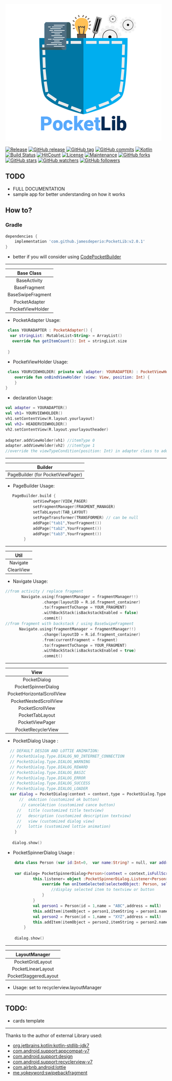 ![alt text](https://github.com/jamesdeperio/PocketLib/blob/master/pocketlib.png "PocketLib")

[![Release](https://jitpack.io/v/jamesdeperio/PocketLib.svg)](https://jitpack.io/#jamesdeperio/PocketLib)
[![GitHub release](https://img.shields.io/github/release/jamesdeperio/PocketLib.svg)](https://GitHub.com/jamesdeperio/PocketLib/releases/)
[![GitHub tag](https://img.shields.io/github/tag/jamesdeperio/PocketLib.svg)](https://GitHub.com/jamesdeperio/PocketLib/tags/)
[![GitHub commits](https://img.shields.io/github/commits-since/jamesdeperio/PocketLib/v2.0.1.svg)](https://GitHub.com/jamesdeperio/PocketLib/commit/)
[![Kotlin](https://img.shields.io/badge/Kotlin-1.2.61-green.svg?style=flat-square)](http://kotlinlang.org)
[![Build Status](https://img.shields.io/travis/jamesdeperio/PocketLib.svg?style=flat-square)](https://travis-ci.org/jamesdeperio/PocketLib)
[![HitCount](http://hits.dwyl.io/jamesdeperio/PocketLib.svg)](http://hits.dwyl.io/jamesdeperio/PocketLib)
[![License](https://img.shields.io/badge/License%20-Apache%202-337ab7.svg)](https://www.apache.org/licenses/LICENSE-2.0)
[![Maintenance](https://img.shields.io/badge/Maintained%3F-yes-green.svg)](https://GitHub.com/jamesdeperio/PocketLib/graphs/commit-activity)
[![GitHub forks](https://img.shields.io/github/forks/jamesdeperio/PocketLib.svg?style=social&label=Fork&maxAge=2592000)](https://GitHub.com/jamesdeperio/PocketLib/network/)
[![GitHub stars](https://img.shields.io/github/stars/jamesdeperio/PocketLib.svg?style=social&label=Star&maxAge=2592000)](https://GitHub.com/jamesdeperio/PocketLib/stargazers/)
[![GitHub watchers](https://img.shields.io/github/watchers/jamesdeperio/PocketLib.svg?style=social&label=Watch&maxAge=2592000)](https://GitHub.com/jamesdeperio/PocketLib/watchers/)
[![GitHub followers](https://img.shields.io/github/followers/jamesdeperio.svg?style=social&label=Follow&maxAge=2592000)](https://github.com/jamesdeperio?tab=followers)
## TODO
* FULL DOCUMENTATION
* sample app for better understanding on how it works
## How to?

### Gradle
```groovy
dependencies {
    implementation 'com.github.jamesdeperio:PocketLib:v2.0.1'
}
```
- better if you will consider using [CodePocketBuilder](https://github.com/jamesdeperio/CodePocketBuilder)
___
| Base Class        |
|:------------------------------------------------:|
|BaseActivity|
|BaseFragment|
|BaseSwipeFragment|
|PocketAdapter|
|PocketViewHolder|
* PocketAdapter Usage:
``` kotlin
 class YOURADAPTER : PocketAdapter() {
  var stringList: MutableList<String> = ArrayList()
   override fun getItemCount(): Int = stringList.size
   
 }
```
* PocketViewHolder Usage:
``` kotlin
 class YOURVIEWHOLDER( private val adapter: YOURADAPTER) : PocketViewHolder() {
    override fun onBindViewHolder (view: View, position: Int) {
    }
}
```
* declaration Usage:
``` kotlin
val adapter = YOURADAPTER()
val vh1= YOURVIEWHOLDER()
vh1.setContentView(R.layout.yourlayout)
val vh2= HEADERVIEWHOLDER()
vh2.setContentView(R.layout.yourlayoutheader)

adapter.addViewHolder(vh1) //itemType 0
adapter.addViewHolder(vh2) //itemType 1
//override the viewTypeCondition(position: Int) in adapter class to add your condition 
```

___
|Builder|
|:------------------------------------------------:|
|PageBuilder (for PocketViewPager)|
* PageBuilder Usage:
``` kotlin
   PageBuilder.build { 
            setViewPager(VIEW_PAGER)
            setFragmentManager(FRAGMENT_MANAGER)
            setTabLayout(TAB_LAYOUT)
            setPageTransformer(TRANSFORMER) // can be null
            addPage("tab1",YourFragment())
            addPage("tab2",YourFragment())
            addPage("tab3",YourFragment())
        }
```
___
|Util|
|:------------------------------------------------:|
|Navigate|
|CleanView|
* Navigate Usage:
```kotlin
//from activity / replace fragment
       Navigate.using(fragmentManager = fragmentManager!!)
                .change(layoutID = R.id.fragment_container)
                .to(fragmentToChange = YOUR_FRAGMENT)
                .withBackStack(isBackstackEnabled = false)
                .commit()
//from fragment with backstack / using BaseSwipeFragment
      Navigate.using(fragmentManager = fragmentManager!!)
                .change(layoutID = R.id.fragment_container)
                .from(currentFragment = fragment)
                .to(fragmentToChange = YOUR_FRAGMENT)
                .withBackStack(isBackstackEnabled = true)
                .commit()
```
___
|View|
|:------------------------------------------------:|
|PocketDialog|
|PocketSpinnerDialog<T>|
|PocketHorizontalScrollView|
|PocketNestedScrollView|
|PocketScrollView|
|PocketTabLayout|
|PocketViewPager|
|PocketRecyclerView|
 * PocketDialog Usage :
```kotlin
  // DEFAULT DESIGN AND LOTTIE ANIMATION:
  // PocketDialog.Type.DIALOG_NO_INTERNET_CONNECTION
  // PocketDialog.Type.DIALOG_WARNING
  // PocketDialog.Type.DIALOG_REWARD
  // PocketDialog.Type.DIALOG_BASIC
  // PocketDialog.Type.DIALOG_ERROR
  // PocketDialog.Type.DIALOG_SUCCESS
  // PocketDialog.Type.DIALOG_LOADER
  var dialog = PocketDialog(context = context,type = PocketDialog.Type.DIALOG_WARNING,isFullScreen = false).apply {
      //  okAction (customized ok button)
       // cancelAction (customized cance button)
     //   title (customized title textview)
     //   description (customized description textview)
     //   view (customized dialog view)
     //   lottie (customized lottie animation)
    }
  
   dialog.show()
```
  
* PocketSpinnerDialog<T> Usage :
```kotlin
    data class Person (var id:Int=0,  var name:String? = null, var address:String? = null )   
     
    var dialog= PocketSpinnerDialog<Person>(context = context,isFullScreen = false).apply {
            this.listener= object :PocketSpinnerDialog.Listener<Person> {
                override fun onItemSelected(selectedObject: Person, selectedItem: String, selectedIndex: Int) {
                    //display selected item to textview or button
                }
            }
            val person1 = Person(id = 1,name = "ABC",address = null)
            this.addItem(itemObject = person1,itemString = person1.name!!)
            val person2 = Person(id = 1,name = "XYZ",address = null)
            this.addItem(itemObject = person2,itemString = person2.name!!)
        }
    
    dialog.show()
```
___
|LayoutManager|
|:------------------------------------------------:|
|PocketGridLayout|
|PocketLinearLayout|
|PocketStaggeredLayout|
* Usage: set to recyclerview.layoutManager
___
## TODO:
* cards template
___
Thanks to the author of external Library used:
* [org.jetbrains.kotlin:kotlin-stdlib-jdk7](https://github.com/JetBrains/kotlin/tree/master/libraries/stdlib)
* [com.android.support:appcompat-v7](https://developer.android.com/topic/libraries/support-library/)
* [com.android.support:design](https://developer.android.com/topic/libraries/support-library/)
* [com.android.support:recyclerview-v7](https://developer.android.com/topic/libraries/support-library/)
* [com.airbnb.android:lottie](https://github.com/airbnb/lottie-android)
* [me.yokeyword:swipebackfragment](https://github.com/YoKeyword/SwipeBackFragment)
